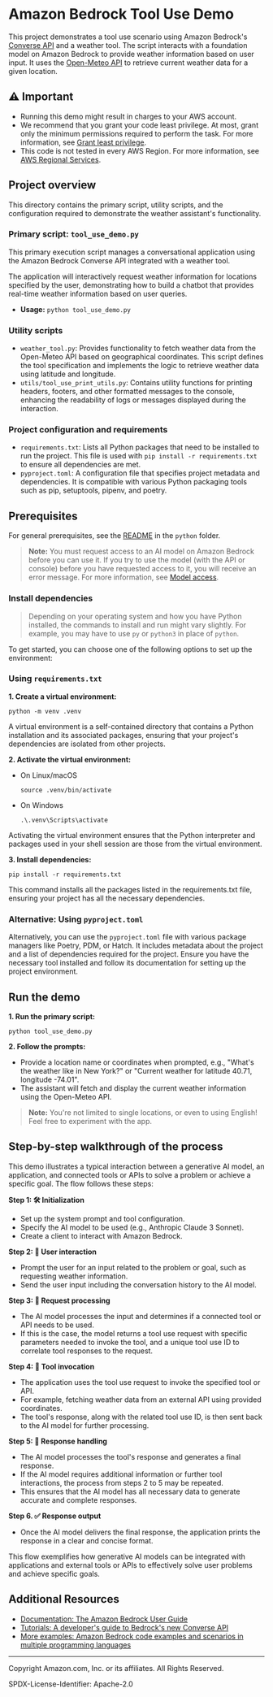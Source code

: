 # Amazon Bedrock Tool Use Demo

This project demonstrates a tool use scenario using Amazon Bedrock's
[Converse API](https://docs.aws.amazon.com/bedrock/latest/userguide/conversation-inference.html) and a weather tool.
The script interacts with a foundation model on Amazon Bedrock to provide weather information based on user
input. It uses the [Open-Meteo API](https://open-meteo.com/) to retrieve current weather data for a given location.

## ⚠️ Important

* Running this demo might result in charges to your AWS account.
* We recommend that you grant your code least privilege. At most, grant only the
  minimum permissions required to perform the task. For more information, see
  [Grant least privilege](https://docs.aws.amazon.com/IAM/latest/UserGuide/best-practices.html#grant-least-privilege).
* This code is not tested in every AWS Region. For more information, see
  [AWS Regional Services](https://aws.amazon.com/about-aws/global-infrastructure/regional-product-services).

## Project overview

This directory contains the primary script, utility scripts, and the configuration required to demonstrate the weather
assistant's functionality.

### Primary script: `tool_use_demo.py`

This primary execution script manages a conversational application using the Amazon Bedrock Converse API integrated
with a weather tool.

The application will interactively request weather information for locations specified by the user, demonstrating how
to build a chatbot that provides real-time weather information based on user queries.

- **Usage:** `python tool_use_demo.py`

### Utility scripts

- `weather_tool.py`: Provides functionality to fetch weather data from the Open-Meteo API based on geographical
  coordinates. This script defines the tool specification and implements the logic to retrieve weather data using
  latitude and longitude.
- `utils/tool_use_print_utils.py`: Contains utility functions for printing headers, footers, and other formatted
  messages to the console, enhancing the readability of logs or messages displayed during the interaction.

### Project configuration and requirements

- `requirements.txt`: Lists all Python packages that need to be installed to run the project. This file is used
  with `pip install -r requirements.txt` to ensure all dependencies are met.
- `pyproject.toml`: A configuration file that specifies project metadata and dependencies. It is compatible with various
  Python packaging tools such as pip, setuptools, pipenv, and poetry.

## Prerequisites

For general prerequisites, see the [README](../../README.md#Prerequisites) in the `python` folder.

> **Note:** You must request access to an AI model on Amazon Bedrock before you can use it. If you try to use the
> model (with the API or console) before you have requested access to it, you will receive an error message. For more
> information, see [Model access](https://docs.aws.amazon.com/bedrock/latest/userguide/model-access.html).

### Install dependencies

> Depending on your operating system and how you have Python installed, the commands to install and run might vary
> slightly. For example, you may have to use `py` or `python3` in place of `python`.

To get started, you can choose one of the following options to set up the environment:

### Using `requirements.txt`

**1. Create a virtual environment:**

```shell
python -m venv .venv
```

A virtual environment is a self-contained directory that contains a Python installation and its associated packages,
ensuring that your project's dependencies are isolated from other projects.

**2. Activate the virtual environment:**

- On Linux/macOS
  ```shell
  source .venv/bin/activate
  ```

- On Windows
  ```shell
  .\.venv\Scripts\activate
  ```

Activating the virtual environment ensures that the Python interpreter and packages used in your shell session are those
from the virtual environment.

**3. Install dependencies:**

```shell
pip install -r requirements.txt
```

This command installs all the packages listed in the requirements.txt file, ensuring your project has all the necessary
dependencies.

### Alternative: Using `pyproject.toml`

Alternatively, you can use the `pyproject.toml` file with various package managers like Poetry, PDM, or Hatch. It
includes metadata about the project and a list of dependencies required for the project. Ensure you have the necessary
tool installed and follow its documentation for setting up the project environment.

## Run the demo

**1. Run the primary script:**

```shell
python tool_use_demo.py
```

**2. Follow the prompts:**

- Provide a location name or coordinates when prompted, e.g., "What's the weather like in New York?" or "Current weather
  for latitude 40.71, longitude -74.01".
- The assistant will fetch and display the current weather information using the Open-Meteo API.

> **Note:** You're not limited to single locations, or even to using English! Feel free to experiment with the app.

## Step-by-step walkthrough of the process

This demo illustrates a typical interaction between a generative AI model, an application, and connected tools or APIs
to solve a problem or achieve a specific goal. The flow follows these steps:

**Step 1: 🛠️ Initialization**

- Set up the system prompt and tool configuration.
- Specify the AI model to be used (e.g., Anthropic Claude 3 Sonnet).
- Create a client to interact with Amazon Bedrock.

**Step 2: 💬 User interaction**

- Prompt the user for an input related to the problem or goal, such as requesting weather information.
- Send the user input including the conversation history to the AI model.

**Step 3: 🤖 Request processing**

- The AI model processes the input and determines if a connected tool or API needs to be used.
- If this is the case, the model returns a tool use request with specific parameters needed to invoke the tool, and a
  unique tool use ID to correlate tool responses to the request.

**Step 4: 📡 Tool invocation**

- The application uses the tool use request to invoke the specified tool or API.
- For example, fetching weather data from an external API using provided coordinates.
- The tool's response, along with the related tool use ID, is then sent back to the AI model for further processing.

**Step 5: 🤖 Response handling**

- The AI model processes the tool's response and generates a final response.
- If the AI model requires additional information or further tool interactions, the process from steps 2 to 5 may be
  repeated.
- This ensures that the AI model has all necessary data to generate accurate and complete responses.

**Step 6. ✅ Response output**

- Once the AI model delivers the final response, the application prints the response in a clear and concise format.

This flow exemplifies how generative AI models can be integrated with applications and external tools or APIs to
effectively solve user problems and achieve specific goals.

## Additional Resources

- [Documentation: The Amazon Bedrock User Guide](https://docs.aws.amazon.com/bedrock/latest/userguide/what-is-bedrock.html)
- [Tutorials: A developer's guide to Bedrock's new Converse API](https://community.aws/content/2dtauBCeDa703x7fDS9Q30MJoBA/amazon-bedrock-converse-api-developer-guide)
- [More examples: Amazon Bedrock code examples and scenarios in multiple programming languages](https://docs.aws.amazon.com/bedrock/latest/userguide/service_code_examples.html)

---

Copyright Amazon.com, Inc. or its affiliates. All Rights Reserved.

SPDX-License-Identifier: Apache-2.0